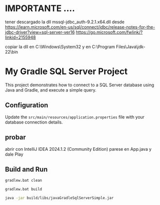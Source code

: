 # IMPORTANTE ....
tener descargado la dll mssql-jdbc_auth-9.2.1.x64.dll desde 
https://learn.microsoft.com/en-us/sql/connect/jdbc/release-notes-for-the-jdbc-driver?view=sql-server-ver16
https://go.microsoft.com/fwlink/?linkid=2155948

copiar la dll en 
C:\Windows\System32 
y en 
C:\Program Files\Java\jdk-22\bin


# My Gradle SQL Server Project

This project demonstrates how to connect to a SQL Server database using Java and Gradle, and execute a simple query.

## Configuration

Update the `src/main/resources/application.properties` file with your database connection details.

## probar

abrir con  IntelliJ IDEA 2024.1.2 (Community Edition) parese en App.java y dale Play


## Build and Run

```sh
gradlew.bat clean

gradlew.bat build

java -jar build/libs/javaGradleSqlServerSimple.jar


